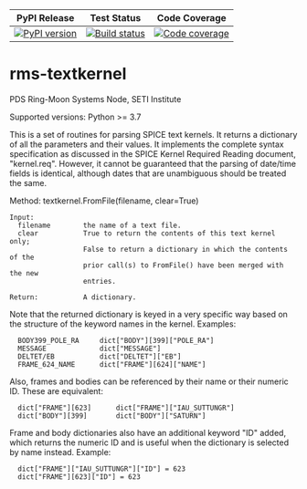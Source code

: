 | PyPI Release | Test Status | Code Coverage |
| ------------ | ----------- | ------------- |
| [![PyPI version](https://badge.fury.io/py/rms-textkernel.svg)](https://badge.fury.io/py/rms-textkernel) | [![Build status](https://img.shields.io/github/actions/workflow/status/SETI/rms-textkernel/run-tests.yml?branch=master)](https://github.com/SETI/rms-textkernel/actions) | [![Code coverage](https://img.shields.io/codecov/c/github/SETI/rms-textkernel/main?logo=codecov)](https://codecov.io/gh/SETI/rms-textkernel) |

# rms-textkernel

PDS Ring-Moon Systems Node, SETI Institute

Supported versions: Python >= 3.7

This is a set of routines for parsing SPICE text kernels. It returns a
dictionary of all the parameters and their values. It implements the complete
syntax specification as discussed in the SPICE Kernel Required Reading
document, "kernel.req". However, it cannot be guaranteed that the parsing of
date/time fields is identical, although dates that are unambiguous should be
treated the same.

Method:
  textkernel.FromFile(filename, clear=True)

```
Input:
  filename        the name of a text file.
  clear           True to return the contents of this text kernel only;
                  False to return a dictionary in which the contents of the
                  prior call(s) to FromFile() have been merged with the new
                  entries.

Return:           A dictionary.
```

Note that the returned dictionary is keyed in a very specific way based on the
structure of the keyword names in the kernel. Examples:

```
  BODY399_POLE_RA     dict["BODY"][399]["POLE_RA"]
  MESSAGE             dict["MESSAGE"]
  DELTET/EB           dict["DELTET"]["EB"]
  FRAME_624_NAME      dict["FRAME"][624]["NAME"]
```

Also, frames and bodies can be referenced by their name or their numeric ID.
These are equivalent:

```
  dict["FRAME"][623]      dict["FRAME"]["IAU_SUTTUNGR"]
  dict["BODY"][399]       dict["BODY"]["SATURN"]
```

Frame and body dictionaries also have an additional keyword "ID" added, which
returns the numeric ID and is useful when the dictionary is selected by name
instead. Example:

```
  dict["FRAME"]["IAU_SUTTUNGR"]["ID"] = 623
  dict["FRAME"][623]["ID"] = 623
```
